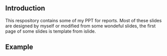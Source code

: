 ## Introduction

This respository contains some of my PPT for reports. Most of these slides are designed by myself or modified from some wondeful slides, the first page of some slides is template from islide.

## Example





